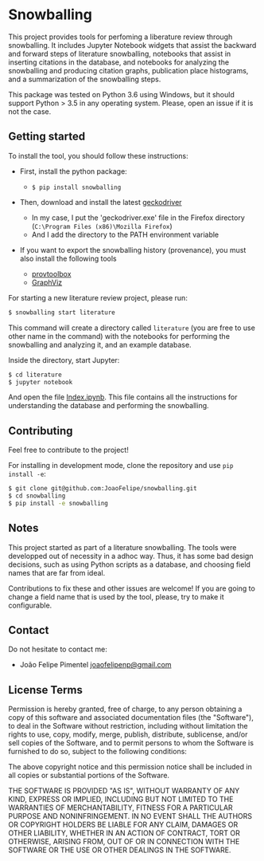 Snowballing
==========

This project provides tools for perfoming a liberature review through snowballing. It includes Jupyter Notebook widgets that assist the backward and forward steps of literature snowballing, notebooks that assist in inserting citations in the database, and notebooks for analyzing the snowballing and producing citation graphs, publication place histograms, and a summarization of the snowballing steps.

This package was tested on Python 3.6 using Windows, but it should support Python > 3.5 in any operating system. Please, open an issue if it is not the case.


Getting started
------------------

To install the tool, you should follow these instructions:

- First, install the python package:
  - `$ pip install snowballing `

- Then, download and install the latest [geckodriver](https://github.com/mozilla/geckodriver/releases)
  - In my case, I put the 'geckodriver.exe' file in the Firefox directory (`C:\Program Files (x86)\Mozilla Firefox`)
  - And I add the directory to the PATH environment variable
  
- If you want to export the snowballing history (provenance), you must also install the following tools
  - [provtoolbox](http://lucmoreau.github.io/ProvToolbox/)
  - [GraphViz](http://www.graphviz.org/)

For starting a new literature review project, please run:
```bash
$ snowballing start literature
```
This command will create a directory called `literature` (you are free to use other name in the command) with the notebooks for performing the snowballing and analyzing it, and an example database.


Inside the directory, start Jupyter:
```bash
$ cd literature
$ jupyter notebook
```

And open the file [Index.ipynb](example/Index.ipynb). This file contains all the instructions for understanding the database and performing the snowballing.

Contributing
----------------

Feel free to contribute to the project!

For installing in development mode, clone the repository and use `pip install -e`:
```bash
$ git clone git@github.com:JoaoFelipe/snowballing.git
$ cd snowballing
$ pip install -e snowballing
```

Notes
----

This project started as part of a literature snowballing. The tools were developped out of necessity in a adhoc way. Thus, it has some bad design decisions, such as using Python scripts as a database, and choosing field names that are far from ideal.

Contributions to fix these and other issues are welcome! If you are going to change a field name that is used by the tool, please, try to make it configurable.


Contact
----

Do not hesitate to contact me:

* João Felipe Pimentel <joaofelipenp@gmail.com>


License Terms
-------------

Permission is hereby granted, free of charge, to any person obtaining a copy of
this software and associated documentation files (the "Software"), to deal in
the Software without restriction, including without limitation the rights to
use, copy, modify, merge, publish, distribute, sublicense, and/or sell copies of
the Software, and to permit persons to whom the Software is furnished to do so,
subject to the following conditions:

The above copyright notice and this permission notice shall be included in all
copies or substantial portions of the Software.

THE SOFTWARE IS PROVIDED "AS IS", WITHOUT WARRANTY OF ANY KIND, EXPRESS OR
IMPLIED, INCLUDING BUT NOT LIMITED TO THE WARRANTIES OF MERCHANTABILITY, FITNESS
FOR A PARTICULAR PURPOSE AND NONINFRINGEMENT. IN NO EVENT SHALL THE AUTHORS OR
COPYRIGHT HOLDERS BE LIABLE FOR ANY CLAIM, DAMAGES OR OTHER LIABILITY, WHETHER
IN AN ACTION OF CONTRACT, TORT OR OTHERWISE, ARISING FROM, OUT OF OR IN
CONNECTION WITH THE SOFTWARE OR THE USE OR OTHER DEALINGS IN THE SOFTWARE.

